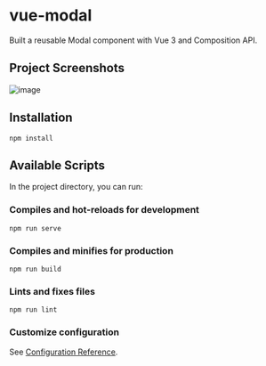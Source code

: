 # vue-modal

Built a reusable Modal component with Vue 3 and Composition API.

## Project Screenshots
![image](https://user-images.githubusercontent.com/60259324/185772835-d262d432-d3bc-46a2-9d41-e977d006ca30.png)

## Installation

```
npm install
```

## Available Scripts

In the project directory, you can run:

### Compiles and hot-reloads for development

```
npm run serve
```

### Compiles and minifies for production

```
npm run build
```

### Lints and fixes files

```
npm run lint
```

### Customize configuration

See [Configuration Reference](https://cli.vuejs.org/config/).
